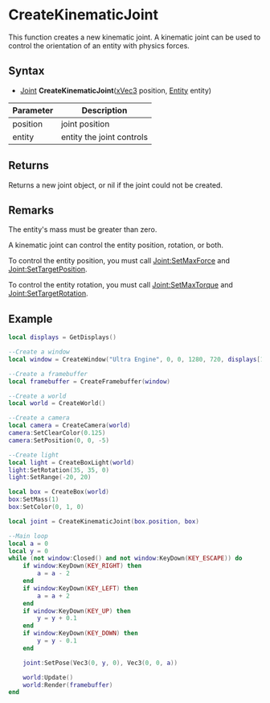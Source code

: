 # CreateKinematicJoint

This function creates a new kinematic joint. A kinematic joint can be used to control the orientation of an entity with physics forces.

## Syntax

- [Joint](Joint.md) **CreateKinematicJoint**([xVec3](xVec3.md) position, [Entity](Entity.md) entity)

| Parameter | Description |
|---|---|
| position | joint position |
| entity | entity the joint controls |

## Returns

Returns a new joint object, or nil if the joint could not be created.

## Remarks

The entity's mass must be greater than zero.

A kinematic joint can control the entity position, rotation, or both.

To control the entity position, you must call [Joint:SetMaxForce](Joint_SetMaxForce.md) and [Joint:SetTargetPosition](Joint_SetTargetPosition.md).

To control the entity rotation, you must call [Joint:SetMaxTorque](Joint_SetMaxTorque.md) and [Joint:SetTargetRotation](Joint_SetTargetRotation.md).

## Example

```lua
local displays = GetDisplays()

--Create a window
local window = CreateWindow("Ultra Engine", 0, 0, 1280, 720, displays[1], WINDOW_CENTER | WINDOW_TITLEBAR)

--Create a framebuffer
local framebuffer = CreateFramebuffer(window)

--Create a world
local world = CreateWorld()

--Create a camera    
local camera = CreateCamera(world)
camera:SetClearColor(0.125)
camera:SetPosition(0, 0, -5)

--Create light
local light = CreateBoxLight(world)
light:SetRotation(35, 35, 0)
light:SetRange(-20, 20)

local box = CreateBox(world)
box:SetMass(1)
box:SetColor(0, 1, 0)

local joint = CreateKinematicJoint(box.position, box)

--Main loop
local a = 0
local y = 0
while (not window:Closed() and not window:KeyDown(KEY_ESCAPE)) do
    if window:KeyDown(KEY_RIGHT) then
        a = a - 2
    end
    if window:KeyDown(KEY_LEFT) then
        a = a + 2
    end
    if window:KeyDown(KEY_UP) then
        y = y + 0.1
    end
    if window:KeyDown(KEY_DOWN) then
        y = y - 0.1
    end

    joint:SetPose(Vec3(0, y, 0), Vec3(0, 0, a))

    world:Update()
    world:Render(framebuffer)
end
```
